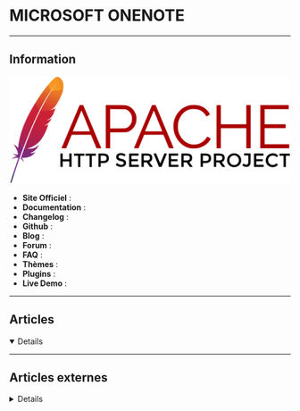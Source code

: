 # MICROSOFT ONENOTE
----

## <i class="fa-solid fa-hashtag"></i> Information

![Logo](../../_media/apps/apache_http_server/apache_http_server_logo.svg ':size=250 :no-zoom')


> <i class="fa-solid fa-quote-left"></i>  <i class="fa-solid fa-quote-left fa-rotate-180"></i>


- <i class="fa-solid fa-globe"></i> **Site Officiel** : 
- <i class="fa-solid fa-book"></i> **Documentation** : 
- <i class="fa-solid fa-file-circle-question"></i> **Changelog** : 
- <i class="fa-brands fa-github"></i> **Github** : 
- <i class="fab fa-blogger-b"></i> **Blog** :
- <i class="fas fa-comments"></i> **Forum** :
- <i class="far fa-question-circle"></i> **FAQ** : 
- <i class="far fa-calendar-alt"></i> **Thèmes** : 
- <i class="fas fa-tools"></i> **Plugins** : 
- <i class="far fa-calendar-alt"></i> **Live Demo** : 

---

## <i class="fa-regular fa-newspaper"></i> Articles

<details open>

</details>

---

## <i class="fa-solid fa-glasses"></i> Articles externes

<details>

- [12 Ways to Run Your Life Like a Boss With Microsoft OneNote](https://www.makeuseof.com/tag/12-ideas-run-life-like-boss-onenote/)
- [6 OneNote Tips Programmers Must Try](https://www.makeuseof.com/tag/onenote-tips-programmers/)
- [6 Ways to Speed Up Microsoft OneNote](https://www.makeuseof.com/speed-up-microsoft-onenote/)
- [8 Fixes When OneNote Isn't Working Properly](https://www.makeuseof.com/Fix-OneNote-Not-Working-Properly/)
- [Every Programmer Who Uses OneNote Needs This Add-On ASAP](https://www.makeuseof.com/tag/programmer-onenote-coding-add-on/)
- [Every Programmer Who Uses OneNote Needs This Add-On ASAP](https://www.makeuseof.com/tag/programmer-onenote-coding-add-on/)
- [Force OneNote to paste plain text only without formatting](https://www.thewindowsclub.com/force-onenote-to-paste-plain-text-only)
- [How to Create a OneNote Calendar Template](https://www.makeuseof.com/tag/onenote-calendar-template/)
- [How to Create a OneNote Calendar Template](https://www.makeuseof.com/tag/onenote-calendar-template/)
- [How to Create a Personal Wiki Using Microsoft OneNote](https://www.makeuseof.com/tag/create-wiki-onenote/)
- [How to Disable OneNote From Pasting Source Links](https://www.makeuseof.com/tag/disable-onenote-pasting-source-links/)
- [How to Edit and Crop Images in Microsoft OneNote](https://www.makeuseof.com/edit-crop-images-microsoft-onenote/)
- [How to Install Microsoft OneNote in Linux](https://linuxhint.com/install-microsoft-onenote-linux/)
- [How to Install Microsoft OneNote in Linux](https://www.tecmint.com/install-microsoft-onenote-in-linux/)
- [How to Jumpstart a Journaling Habit With 7 Simple Templates](https://www.makeuseof.com/tag/jumpstart-journaling-habit-7-simple-templates/)
- [How to Never Lose Notes Again in Your OneNote Notebooks](https://www.makeuseof.com/tag/never-lose-note-onenote-notebooks/)
- [How to Send Emails to OneNote](https://www.petri.com/how-to-send-emails-to-onenote)
- [How to Use OneNote for School: 10 Tips for Students and Teachers](https://www.makeuseof.com/tag/use-onenote-school-10-tips-students-teachers/)
- [Microsoft OneNote Keyboard Shortcuts for Windows and Mac](https://www.makeuseof.com/tag/microsoft-onenote-keyboard-shortcuts-windows-mac-cheat-sheet/)
- [The 13 Best New OneNote Features You Haven’t Tried Yet](https://www.makeuseof.com/tag/best-new-onenote-features/)
- [The OneNote FAQ: Answers to Your Note-Taking Questions](https://www.makeuseof.com/tag/onenote-questions-answers/)
- [Why Every OneNote User Needs to Start Using Tags Right Now](https://www.makeuseof.com/tag/why-every-onenote-user-needs-to-start-using-tags-right-now/)

</details>